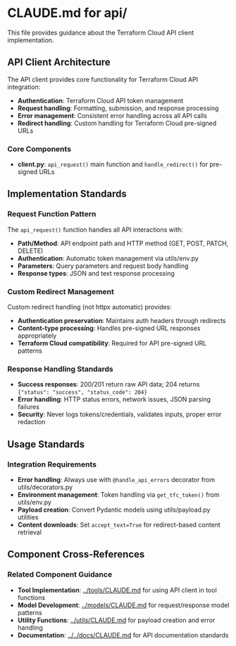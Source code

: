 # CLAUDE.md for api/

This file provides guidance about the Terraform Cloud API client implementation.

## API Client Architecture

The API client provides core functionality for Terraform Cloud API integration:
- **Authentication**: Terraform Cloud API token management
- **Request handling**: Formatting, submission, and response processing
- **Error management**: Consistent error handling across all API calls
- **Redirect handling**: Custom handling for Terraform Cloud pre-signed URLs

### Core Components
- **client.py**: `api_request()` main function and `handle_redirect()` for pre-signed URLs

## Implementation Standards

### Request Function Pattern
The `api_request()` function handles all API interactions with:
- **Path/Method**: API endpoint path and HTTP method (GET, POST, PATCH, DELETE)
- **Authentication**: Automatic token management via utils/env.py
- **Parameters**: Query parameters and request body handling
- **Response types**: JSON and text response processing

### Custom Redirect Management
Custom redirect handling (not httpx automatic) provides:
- **Authentication preservation**: Maintains auth headers through redirects
- **Content-type processing**: Handles pre-signed URL responses appropriately
- **Terraform Cloud compatibility**: Required for API pre-signed URL patterns

### Response Handling Standards
- **Success responses**: 200/201 return raw API data; 204 returns `{"status": "success", "status_code": 204}`
- **Error handling**: HTTP status errors, network issues, JSON parsing failures
- **Security**: Never logs tokens/credentials, validates inputs, proper error redaction

## Usage Standards

### Integration Requirements
- **Error handling**: Always use with `@handle_api_errors` decorator from utils/decorators.py
- **Environment management**: Token handling via `get_tfc_token()` from utils/env.py
- **Payload creation**: Convert Pydantic models using utils/payload.py utilities
- **Content downloads**: Set `accept_text=True` for redirect-based content retrieval

## Component Cross-References

### Related Component Guidance
- **Tool Implementation**: [../tools/CLAUDE.md](../tools/CLAUDE.md) for using API client in tool functions
- **Model Development**: [../models/CLAUDE.md](../models/CLAUDE.md) for request/response model patterns
- **Utility Functions**: [../utils/CLAUDE.md](../utils/CLAUDE.md) for payload creation and error handling
- **Documentation**: [../../docs/CLAUDE.md](../../docs/CLAUDE.md) for API documentation standards